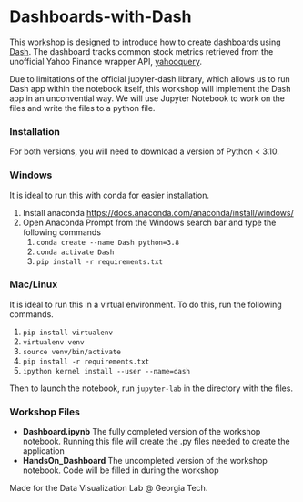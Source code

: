 # Dashboards-with-Dash
This workshop is designed to introduce how to create dashboards using [Dash](https://dash.plotly.com/). The dashboard tracks common stock metrics retrieved from the unofficial Yahoo Finance wrapper API, [yahooquery](https://yahooquery.dpguthrie.com/).

Due to limitations of the official jupyter-dash library, which allows us to run Dash app within the notebook itself, this workshop will implement the Dash app in an unconvential way. We will use Jupyter Notebook to work on the files and write the files to a python file. 

### Installation
For both versions, you will need to download a version of Python < 3.10.

### Windows
It is ideal to run this with conda for easier installation.
1. Install anaconda https://docs.anaconda.com/anaconda/install/windows/
2. Open Anaconda Prompt from the Windows search bar and type the following commands
    1. `conda create --name Dash python=3.8` 
    2. `conda activate Dash`
    2. `pip install -r requirements.txt`

### Mac/Linux
It is ideal to run this in a virtual environment. To do this, run the following commands.
1. `pip install virtualenv`
2. `virtualenv venv`
3. `source venv/bin/activate`
4. `pip install -r requirements.txt`
5. `ipython kernel install --user --name=dash`

Then to launch the notebook, run `jupyter-lab` in the directory with the files.

### Workshop Files
* **Dashboard.ipynb** The fully completed version of the workshop notebook. Running this file will create the .py files needed to create the application
* **HandsOn_Dashboard** The uncompleted version of the workshop notebook. Code will be filled in during the workshop

Made for the Data Visualization Lab @ Georgia Tech. 
